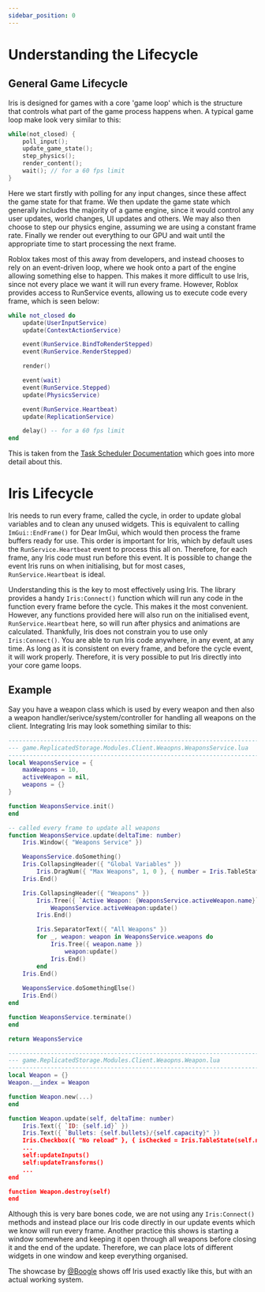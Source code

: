 ```yaml
---
sidebar_position: 0
---
```


# Understanding the Lifecycle

## General Game Lifecycle

Iris is designed for games with a core 'game loop' which is the structure that controls what
part of the game process happens when. A typical game loop make look very similar to this:

```cpp
while(not_closed) {
	poll_input();
	update_game_state();
	step_physics();
	render_content();
	wait(); // for a 60 fps limit
}
```
Here we start firstly with polling for any input changes, since these affect the game state
for that frame. We then update the game state which generally includes the majority of a
game engine, since it would control any user updates, world changes, UI updates and others.
We may also then choose to step our physics engine, assuming we are using a constant frame
rate. Finally we render out everything to our GPU and wait until the appropriate time to
start processing the next frame.

Roblox takes most of this away from developers, and instead chooses to rely on an event-driven
loop, where we hook onto a part of the engine allowing something else to happen. This makes it
more difficult to use Iris, since not every place we want it will run every frame. However,
Roblox provides access to RunService events, allowing us to execute code every frame, which is
seen below:

```lua
while not_closed do
	update(UserInputService)
	update(ContextActionService)

	event(RunService.BindToRenderStepped)
	event(RunService.RenderStepped)

	render()

	event(wait)
	event(RunService.Stepped)
	update(PhysicsService)

	event(RunService.Heartbeat)
	update(ReplicationService)

	delay() -- for a 60 fps limit
end
```

This is taken from the [Task Scheduler Documentation](https://create.roblox.com/docs/studio/microprofiler/task-scheduler)
which goes into more detail about this.

# Iris Lifecycle

Iris needs to run every frame, called the cycle, in order to update global variables and to
clean any unused widgets. This is equivalent to calling `ImGui::EndFrame()` for Dear ImGui,
which would then process the frame buffers ready for use. This order is important for Iris,
which by default uses the `RunService.Heartbeat` event to process this all on. Therefore, for
each frame, any Iris code must run before this event. It is possible to change the event Iris
runs on when initialising, but for most cases, `RunService.Heartbeat` is ideal.

Understanding this is the key to most effectively using Iris. The library provides a handy
`Iris:Connect()` function which will run any code in the function every frame before the
cycle. This makes it the most convenient. However, any functions provided here will also run
on the initialised event, `RunService.Heartbeat` here, so will run after physics and animations
are calculated. Thankfully, Iris does not constrain you to use only `Iris:Connect()`. You are
able to run Iris code anywhere, in any event, at any time. As long as it is consistent on
every frame, and before the cycle event, it will work properly. Therefore, it is very possible
to put Iris directly into your core game loops.

## Example

Say you have a weapon class which is used by every weapon and then also a weapon handler/serivce/system/controller
for handling all weapons on the client. Integrating Iris may look something similar to this:
```lua
------------------------------------------------------------------------
--- game.ReplicatedStorage.Modules.Client.Weaopns.WeaponsService.lua
------------------------------------------------------------------------
local WeaponsService = {
	maxWeapons = 10,
	activeWeapon = nil,
	weapons = {}
}

function WeaponsService.init()
end

-- called every frame to update all weapons
function WeaponsService.update(deltaTime: number)
	Iris.Window({ "Weapons Service" })

	WeaponsService.doSomething()
	Iris.CollapsingHeader({ "Global Variables" })
		Iris.DragNum({ "Max Weapons", 1, 0 }, { number = Iris.TableState(WeaponsService.maxWeapons) })
	Iris.End()

	Iris.CollapsingHeader({ "Weapons" })
		Iris.Tree({ `Active Weapon: {WeaponsService.activeWeapon.name}` })
			WeaponsService.activeWeapon:update()
		Iris.End()

		Iris.SeparatorText({ "All Weapons" })
		for _, weapon: weapon in WeaponsService.weapons do
			Iris.Tree({ weapon.name })
				weapon:update()
			Iris.End()
		end
	Iris.End()
	
	WeaponsService.doSomethingElse()
	Iris.End()
end

function WeaponsService.terminate()
end

return WeaponsService

------------------------------------------------------------------------
--- game.ReplicatedStorage.Modules.Client.Weaopns.Weapon.lua
------------------------------------------------------------------------
local Weapon = {}
Weapon.__index = Weapon

function Weapon.new(...)
end

function Weapon.update(self, deltaTime: number)
	Iris.Text({ `ID: {self.id}` })
	Iris.Text({ `Bullets: {self.bullets}/{self.capacity}" })
	Iris.Checkbox({ "No reload" }, { isChecked = Iris.TableState(self.noreload) })
	...
	self:updateInputs()
	self:updateTransforms()
	...
end

function Weapon.destroy(self)
end

```

Although this is very bare bones code, we are not using any `Iris:Connect()` methods
and instead place our Iris code directly in our update events which we know will run
every frame. Another practice this shows is starting a window somewhere and keeping it
open through all weapons before closing it and the end of the update. Therefore, we
can place lots of different widgets in one window and keep everything organised.

The showcase by [@Boogle](https://x.com/LeBoogle/status/1772384187426709879) shows
off Iris used exactly like this, but with an actual working system.
